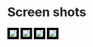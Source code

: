 Screen shots
============
<img src=https://github.com/nodengine/chatlog/raw/master/src/img/1.png style="border: 5px solid #000;" />
<img src=https://github.com/nodengine/chatlog/raw/master/src/img/1.png style="border: 5px solid #000;" />
<img src=https://github.com/nodengine/chatlog/raw/master/src/img/3.png style="border: 5px solid #000;" />
<img src=https://github.com/nodengine/chatlog/raw/master/src/img/4.png style="border: 5px solid #000;" />
